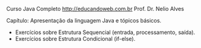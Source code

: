 Curso Java Completo
http://educandoweb.com.br
Prof. Dr. Nelio Alves

Capítulo: Apresentação da linguagem Java e tópicos básicos. 
- Exercícios sobre Estrutura Sequencial (entrada, processamento, saída).
- Exercícios sobre Estrutura Condicional (if-else).
